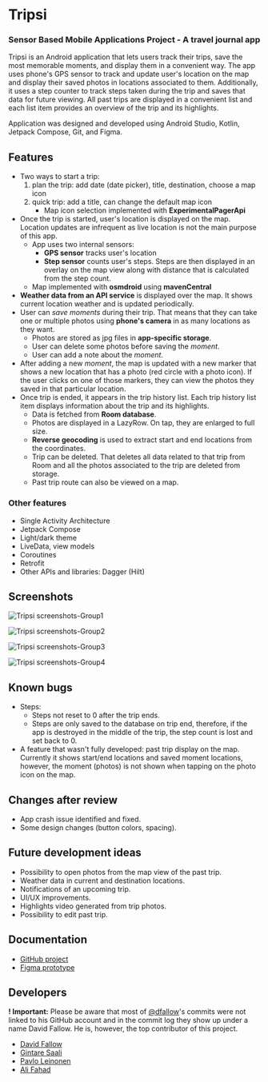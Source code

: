 # Tripsi
### Sensor Based Mobile Applications Project - A travel journal app

Tripsi is an Android application that lets users track their trips, save the most memorable moments, and display them in a convenient way. The app uses phone's GPS sensor to track and update user's location on the map and display their saved photos in locations associated to them. Additionally, it uses a step counter to track steps taken during the trip and saves that data for future viewing. All past trips are displayed in a convenient list and each list item provides an overview of the trip and its highlights.

Application was designed and developed using Android Studio, Kotlin, Jetpack Compose, Git, and Figma.

## Features
- Two ways to start a trip:
	1. plan the trip: add date (date picker), title, destination, choose a map icon
	2. quick trip: add a title, can change the default map icon 
		- Map icon selection implemented with **ExperimentalPagerApi**
- Once the trip is started, user's location is displayed on the map. Location updates are infrequent as live location is not the main purpose of this app.
	- App uses two internal sensors:
		- **GPS sensor** tracks user's location
		- **Step sensor** counts user's steps. Steps are then displayed in an overlay on the map view along with distance that is calculated from the step count.
	- Map implemented with **osmdroid** using **mavenCentral**
- **Weather data from an API service** is displayed over the map. It shows current location weather and is updated periodically.
- User can *save moments* during their trip. That means that they can take one or multiple photos using **phone's camera** in as many locations as they want.
	- Photos are stored as jpg files in **app-specific storage**.
	- User can delete some photos before saving the *moment*. 
	- User can add a note about the *moment*.
- After adding a new *moment*, the map is updated with a new marker that shows a new location that has a photo (red circle with a photo icon). If the user clicks on one of those markers, they can view the photos they saved in that particular location.
- Once trip is ended, it appears in the trip history list. Each trip history list item displays information about the trip and its highlights. 
	- Data is fetched from **Room database**.
	- Photos are displayed in a LazyRow. On tap, they are enlarged to full size.
	- **Reverse geocoding** is used to extract start and end locations from the coordinates.
	- Trip can be deleted. That deletes all data related to that trip from Room and all the photos associated to the trip are deleted from storage.
	- Past trip route can also be viewed on a map.
### Other features
- Single Activity Architecture
- Jetpack Compose 
- Light/dark theme
- LiveData, view models
- Coroutines
- Retrofit
- Other APIs and libraries: Dagger (Hilt)

## Screenshots
![Tripsi screenshots-Group1](https://users.metropolia.fi/~gintares/Tripsi/Group%201.png)

![Tripsi screenshots-Group2](https://users.metropolia.fi/~gintares/Tripsi/Group%202.png)

![Tripsi screenshots-Group3](https://users.metropolia.fi/~gintares/Tripsi/Group%203.png)

![Tripsi screenshots-Group4](https://users.metropolia.fi/~gintares/Tripsi/Group%204.png)
## Known bugs
- Steps:
	- Steps not reset to 0 after the trip ends.
	- Steps are only saved to the database on trip end, therefore, if the app is destroyed in the middle of the trip, the step count is lost and set back to 0. 
- A feature that wasn't fully developed: past trip display on the map. Currently it shows start/end locations and saved moment locations, however, the moment (photos) is not shown when tapping on the photo icon on the map.

## Changes after review
- App crash issue identified and fixed.
- Some design changes (button colors, spacing).

## Future development ideas
- Possibility to open photos from the map view of the past trip.
- Weather data in current and destination locations.
- Notifications of an upcoming trip.
- UI/UX improvements.
- Highlights video generated from trip photos.
- Possibility to edit past trip.

## Documentation
- [GitHub project](https://github.com/users/dfallow/projects/1/views/1)
- [Figma prototype](https://www.figma.com/proto/8K4Bb49e78E6CJldCCdtuH/Prototype?node-id=14%3A9&scaling=scale-down&page-id=0%3A1&starting-point-node-id=14%3A9)

## Developers
**! Important:** Please be aware that most of [@dfallow](https://github.com/dfallow)'s  commits were not linked to his GitHub account and in the commit log they show up under a name David Fallow. He is, however, the top contributor of this project.
- [David Fallow](https://github.com/dfallow)
- [Gintare Saali](https://github.com/gintaresaali)
- [Pavlo Leinonen](https://github.com/leinonenko)
- [Ali Fahad](https://github.com/Ali-k-fahad)
